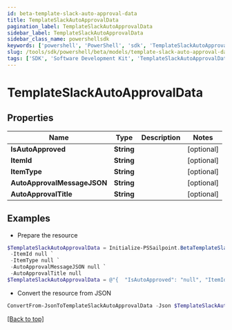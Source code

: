 ```yaml
---
id: beta-template-slack-auto-approval-data
title: TemplateSlackAutoApprovalData
pagination_label: TemplateSlackAutoApprovalData
sidebar_label: TemplateSlackAutoApprovalData
sidebar_class_name: powershellsdk
keywords: ['powershell', 'PowerShell', 'sdk', 'TemplateSlackAutoApprovalData', 'BetaTemplateSlackAutoApprovalData'] 
slug: /tools/sdk/powershell/beta/models/template-slack-auto-approval-data
tags: ['SDK', 'Software Development Kit', 'TemplateSlackAutoApprovalData', 'BetaTemplateSlackAutoApprovalData']
---
```



# TemplateSlackAutoApprovalData

## Properties

Name | Type | Description | Notes
------------ | ------------- | ------------- | -------------
**IsAutoApproved** | **String** |  | [optional] 
**ItemId** | **String** |  | [optional] 
**ItemType** | **String** |  | [optional] 
**AutoApprovalMessageJSON** | **String** |  | [optional] 
**AutoApprovalTitle** | **String** |  | [optional] 

## Examples

- Prepare the resource
```powershell
$TemplateSlackAutoApprovalData = Initialize-PSSailpoint.BetaTemplateSlackAutoApprovalData  -IsAutoApproved null `
 -ItemId null `
 -ItemType null `
 -AutoApprovalMessageJSON null `
 -AutoApprovalTitle null
$TemplateSlackAutoApprovalData = @"{  "IsAutoApproved": "null", "ItemId": "null", "ItemType": "null", "AutoApprovalMessageJSON": "null", "AutoApprovalTitle": "null" }"@
```

- Convert the resource from JSON
```powershell
ConvertFrom-JsonToTemplateSlackAutoApprovalData -Json $TemplateSlackAutoApprovalData
```


[[Back to top]](#) 

